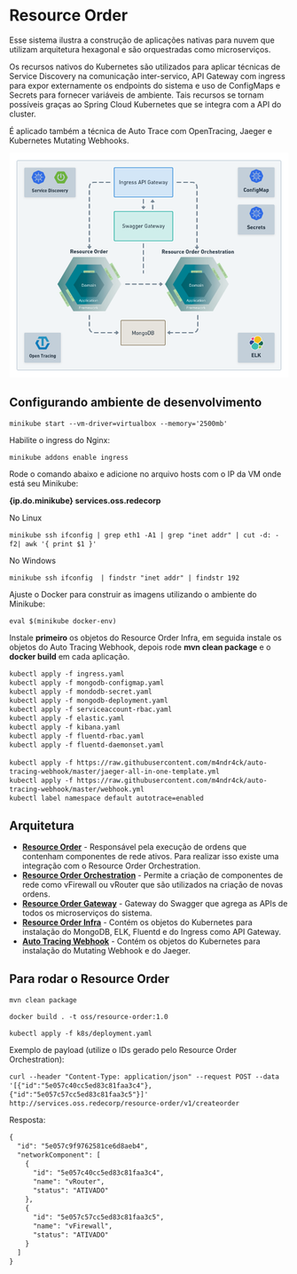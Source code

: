 # Resource Order

Esse sistema ilustra a construção de aplicações nativas para nuvem que utilizam arquitetura hexagonal
e são orquestradas como microserviços.

Os recursos nativos do Kubernetes são utilizados para aplicar técnicas de Service Discovery na comunicação
inter-servico, API Gateway com ingress para expor externamente os endpoints do sistema e uso de ConfigMaps e
Secrets para fornecer variáveis de ambiente. Tais recursos se tornam possíveis graças ao Spring Cloud Kubernetes
que se integra com a API do cluster.

É aplicado também a técnica de Auto Trace com OpenTracing, Jaeger e Kubernetes Mutating Webhooks.

![Arquitetura](https://github.com/m4ndr4ck/resource-order/blob/master/src/main/resources/microservicos-hexagonal-v2.png?raw=true) 

## Configurando ambiente de desenvolvimento

```
minikube start --vm-driver=virtualbox --memory='2500mb'
```
Habilite o ingress do Nginx:
```
minikube addons enable ingress
```

Rode o comando abaixo e adicione no arquivo hosts com o IP da VM onde está seu Minikube:

**{ip.do.minikube} services.oss.redecorp**

No Linux
```
minikube ssh ifconfig | grep eth1 -A1 | grep "inet addr" | cut -d: -f2| awk '{ print $1 }'
```
No Windows
```
minikube ssh ifconfig  | findstr "inet addr" | findstr 192
```

Ajuste o Docker para construir as imagens utilizando o ambiente do Minikube:
```
eval $(minikube docker-env)
```

Instale **primeiro** os objetos do Resource Order Infra, em seguida instale os objetos do Auto Tracing Webhook, depois rode **mvn clean package** e o **docker build** em cada aplicação.
```
kubectl apply -f ingress.yaml 
kubectl apply -f mongodb-configmap.yaml 
kubectl apply -f mondodb-secret.yaml 
kubectl apply -f mongodb-deployment.yaml 
kubectl apply -f serviceaccount-rbac.yaml
kubectl apply -f elastic.yaml
kubectl apply -f kibana.yaml
kubectl apply -f fluentd-rbac.yaml
kubectl apply -f fluentd-daemonset.yaml

kubectl apply -f https://raw.githubusercontent.com/m4ndr4ck/auto-tracing-webhook/master/jaeger-all-in-one-template.yml
kubectl apply -f https://raw.githubusercontent.com/m4ndr4ck/auto-tracing-webhook/master/webhook.yml
kubectl label namespace default autotrace=enabled
```

## Arquitetura

- **[Resource Order](https://github.com/m4ndr4ck/resource-order)** - Responsável pela execução de ordens que contenham componentes de rede ativos.
Para realizar isso existe uma integração com o Resource Order Orchestration.
- **[Resource Order Orchestration](https://github.com/m4ndr4ck/resource-order-orchestration)** - Permite a criação de
componentes de rede como vFirewall ou vRouter que são utilizados na criação de novas ordens. 
- **[Resource Order Gateway](https://github.com/m4ndr4ck/resource-order-gateway)** - Gateway do Swagger que agrega as APIs de todos os microserviços do sistema.
- **[Resource Order Infra](https://github.com/m4ndr4ck/resource-order-infra)** - Contém os objetos do Kubernetes para instalação do MongoDB, ELK, Fluentd e do Ingress como API Gateway.
- **[Auto Tracing Webhook](https://github.com/m4ndr4ck/auto-tracing-webhook)** - Contém os objetos do Kubernetes para instalação do Mutating Webhook e do Jaeger.

## Para rodar o Resource Order

```
mvn clean package
```

```
docker build . -t oss/resource-order:1.0 
```

```
kubectl apply -f k8s/deployment.yaml 
```

Exemplo de payload (utilize o IDs gerado pelo Resource Order Orchestration):

```
curl --header "Content-Type: application/json" --request POST --data '[{"id":"5e057c40cc5ed83c81faa3c4"},{"id":"5e057c57cc5ed83c81faa3c5"}]' http://services.oss.redecorp/resource-order/v1/createorder
```

Resposta:
```
{
  "id": "5e057c9f9762581ce6d8aeb4",
  "networkComponent": [
    {
      "id": "5e057c40cc5ed83c81faa3c4",
      "name": "vRouter",
      "status": "ATIVADO"
    },
    {
      "id": "5e057c57cc5ed83c81faa3c5",
      "name": "vFirewall",
      "status": "ATIVADO"
    }
  ]
}
```

